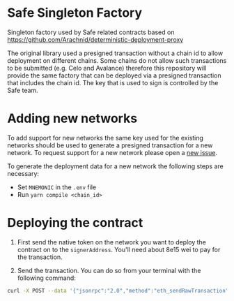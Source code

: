 # Safe Singleton Factory

Singleton factory used by Safe related contracts based on https://github.com/Arachnid/deterministic-deployment-proxy

The original library used a presigned transaction without a chain id to allow deployment on different chains. Some chains do not allow such transactions to be submitted (e.g. Celo and Avalance) therefore this repository will provide the same factory that can be deployed via a presigned transaction that includes the chain id. The key that is used to sign is controlled by the Safe team.

# Adding new networks

To add support for new networks the same key used for the existing networks should be used to generate a presigned transaction for a new network. To request support for a new network please open a [new issue](https://github.com/gnosis/safe-singleton-factory/issues/new/choose).

To generate the deployment data for a new network the following steps are necessary:

- Set `MNEMONIC` in the `.env` file
- Run `yarn compile <chain_id>`

# Deploying the contract

1. First send the native token on the network you want to deploy the contract on to the `signerAddress`. You'll need about 8e15 wei to pay for the transaction.

2. Send the transaction. You can do so from your terminal with the following command:

```bash
curl -X POST --data '{"jsonrpc":"2.0","method":"eth_sendRawTransaction","params":[<raw_transaction>],"id":1}' <http_rpc_endpoint>
```
